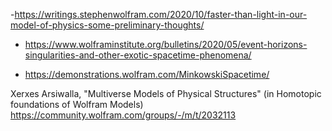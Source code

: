 
-https://writings.stephenwolfram.com/2020/10/faster-than-light-in-our-model-of-physics-some-preliminary-thoughts/


- https://www.wolframinstitute.org/bulletins/2020/05/event-horizons-singularities-and-other-exotic-spacetime-phenomena/

- https://demonstrations.wolfram.com/MinkowskiSpacetime/


Xerxes Arsiwalla, "Multiverse Models of Physical Structures" (in 
Homotopic foundations of Wolfram Models) https://community.wolfram.com/groups/-/m/t/2032113

